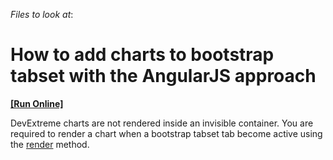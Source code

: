 <!-- default file list -->
*Files to look at*:

<!-- default file list end -->
# How to add charts to bootstrap tabset with the AngularJS approach
<!-- run online -->
**[[Run Online]](https://codecentral.devexpress.com/t204781)**
<!-- run online end -->


<p>DevExtreme charts are not rendered inside an invisible container. You are required to render a chart when a bootstrap tabset tab become active using the <a href="http://js.devexpress.com/Documentation/ApiReference/Data_Visualization_Widgets/dxChart/Methods/?version=14_2#renderrenderOptions">render</a> method.</p>

<br/>


